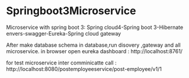# Springboot3Microservice
Microservice with spring boot 3: Spring cloud4-Spring boot 3-Hibernate envers-swagger-Eureka-Spring cloud gateway

After make database schema in database,run disovery ,gateway and all microservice.
in browser open eureka dashboard :
http://localhost:8761/

for test microservice inter comminicatte call :
http://localhost:8080/postemployeeservice/post-employee/v1/1
